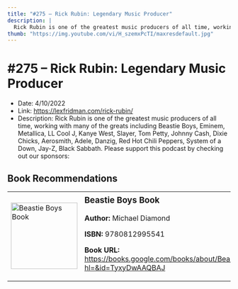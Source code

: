 ```yaml
---
title: "#275 – Rick Rubin: Legendary Music Producer"
description: |
  Rick Rubin is one of the greatest music producers of all time, working with many of the greats including Beastie Boys, Eminem, Metallica, LL Cool J, Kanye West, Slayer, Tom Petty, Johnny Cash, Dixie Chicks, Aerosmith, Adele, Danzig, Red Hot Chili Peppers, System of a Down, Jay-Z, Black Sabbath. Please support this podcast by checking out our sponsors:"
thumb: "https://img.youtube.com/vi/H_szemxPcTI/maxresdefault.jpg"
---
```


# #275 – Rick Rubin: Legendary Music Producer

  - Date: 4/10/2022
  - Link: https://lexfridman.com/rick-rubin/
  - Description: Rick Rubin is one of the greatest music producers of all time, working with many of the greats including Beastie Boys, Eminem, Metallica, LL Cool J, Kanye West, Slayer, Tom Petty, Johnny Cash, Dixie Chicks, Aerosmith, Adele, Danzig, Red Hot Chili Peppers, System of a Down, Jay-Z, Black Sabbath. Please support this podcast by checking out our sponsors:

## Book Recommendations

<table style="border: none;"><tr style="border: none;"><td style="border: none;"><img src="https://books.google.com/books/content?id=TyxyDwAAQBAJ&printsec=frontcover&img=1&zoom=1&edge=curl&source=gbs_api" alt="Beastie Boys Book" width="150" style="vertical-align: top;"></td><td style="border: none; vertical-align: top;"><h3 style='margin-top: 5'>Beastie Boys Book</h3><p><strong>Author:</strong> Michael Diamond</p><p><strong>ISBN:</strong> 9780812995541</p><p><strong>Book URL:</strong> <a href="https://books.google.com/books/about/Beastie_Boys_Book.html?hl=&id=TyxyDwAAQBAJ">https://books.google.com/books/about/Beastie_Boys_Book.html?hl=&id=TyxyDwAAQBAJ</a></p></td></tr></table>
